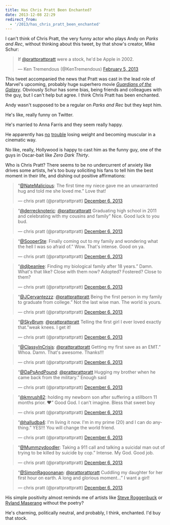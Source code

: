 ```yaml
---
title: Has Chris Pratt Been Enchanted?
date: 2013-12-08 22:29
redirect_from:
  - '/2013/has_chris_pratt_been_enchanted'
---
```


I can't think of Chris Pratt, the very funny actor who plays Andy on *Parks and Rec*, without thinking about this tweet, by that show's creator, Mike Schur:

<blockquote class="twitter-tweet" lang="en"><p>If <a href="https://twitter.com/prattprattpratt">@prattprattpratt</a> were a stock, he&#39;d be Apple in 2002.</p>&mdash; Ken Tremendous (@KenTremendous) <a href="https://twitter.com/KenTremendous/statuses/298898520969207808">February 5, 2013</a></blockquote>

This tweet accompanied the news that Pratt was cast in the lead role of Marvel's upcoming, probably huge superhero movie [*Guardians of the Galaxy*](http://en.wikipedia.org/wiki/Guardians_of_the_Galaxy_%28film%29). Obviously Schur has some bias, being friends and colleagues with the guy, but I can't help but agree. I think Chris Pratt has been enchanted.

Andy wasn't supposed to be a regular on *Parks and Rec* but they kept him.

He's like, really funny on Twitter.

He's married to Anna Farris and they seem really happy.

He apparently has [no][] [trouble][] losing weight and becoming muscular in a cinematic way.

[no]: http://www.youtube.com/watch?v=koJeoS6pPyM

[trouble]: http://instagram.com/p/bdD2lCDHHx/#

No like, really, Hollywood is happy to cast him as the funny guy, one of the guys in Oscar-bait like *Zero Dark Thirty*.

Who is Chris Pratt? There seems to be no undercurrent of anxiety like drives some artists, he's too busy soliciting his fans to tell him the best moment in their life, and dishing out positive affirmations:

<blockquote class="twitter-tweet" lang="en"><p>“<a href="https://twitter.com/NateMalicious">@NateMalicious</a>: The first time my niece gave me an unwarranted hug and told me she loved me.” Love that!</p>&mdash; chris pratt (@prattprattpratt) <a href="https://twitter.com/prattprattpratt/statuses/408871478638026752">December 6, 2013</a></blockquote>

<blockquote class="twitter-tweet" lang="en"><p>“<a href="https://twitter.com/derrecknoteric">@derrecknoteric</a>: <a href="https://twitter.com/prattprattpratt">@prattprattpratt</a> Graduating high school in 2011 and celebrating with my cousins and family” Nice. Good luck to you bud.</p>&mdash; chris pratt (@prattprattpratt) <a href="https://twitter.com/prattprattpratt/statuses/408871673849319424">December 6, 2013</a></blockquote>

<blockquote class="twitter-tweet" lang="en"><p>“<a href="https://twitter.com/SooperSte">@SooperSte</a>: Finally coming out to my family and wondering what the hell I was so afraid of.” Wow. That&#39;s intense. Good on ya.</p>&mdash; chris pratt (@prattprattpratt) <a href="https://twitter.com/prattprattpratt/statuses/408873944288985088">December 6, 2013</a></blockquote>

<blockquote class="twitter-tweet" lang="en"><p>“<a href="https://twitter.com/djbeanlee">@djbeanlee</a>: Finding my biological family after 18 years.” Damn. What&#39;s that like? Close with them now? Adopted? Fostered? Close to them?</p>&mdash; chris pratt (@prattprattpratt) <a href="https://twitter.com/prattprattpratt/statuses/408875069167792128">December 6, 2013</a></blockquote>

<blockquote class="twitter-tweet" lang="en"><p>“<a href="https://twitter.com/JCervantezzz">@JCervantezzz</a>: <a href="https://twitter.com/prattprattpratt">@prattprattpratt</a> Being the first person in my family to graduate from college.” Not the last wise man. The world is yours.</p>&mdash; chris pratt (@prattprattpratt) <a href="https://twitter.com/prattprattpratt/statuses/408875510559539200">December 6, 2013</a></blockquote>

<blockquote class="twitter-tweet" lang="en"><p>“<a href="https://twitter.com/SkyBrum">@SkyBrum</a>: <a href="https://twitter.com/prattprattpratt">@prattprattpratt</a> Telling the first girl I ever loved exactly that.”weak knees. I get it!</p>&mdash; chris pratt (@prattprattpratt) <a href="https://twitter.com/prattprattpratt/statuses/408876026379247616">December 6, 2013</a></blockquote>

<blockquote class="twitter-tweet" lang="en"><p>“<a href="https://twitter.com/ClassyInCrisis">@ClassyInCrisis</a>: <a href="https://twitter.com/prattprattpratt">@prattprattpratt</a> Getting my first save as an EMT.” Whoa. Damn. That&#39;s awesome. Thanks!!!</p>&mdash; chris pratt (@prattprattpratt) <a href="https://twitter.com/prattprattpratt/statuses/408877061155987456">December 6, 2013</a></blockquote>

<blockquote class="twitter-tweet" lang="en"><p>“<a href="https://twitter.com/DaPsAndPound">@DaPsAndPound</a>: <a href="https://twitter.com/prattprattpratt">@prattprattpratt</a> Hugging my brother when he came back from the military.” Enough said</p>&mdash; chris pratt (@prattprattpratt) <a href="https://twitter.com/prattprattpratt/statuses/408878434228518912">December 6, 2013</a></blockquote>

<blockquote class="twitter-tweet" lang="en"><p>“<a href="https://twitter.com/kmrush82">@kmrush82</a>: holding my newborn son after suffering a stillborn 11 months prior.  ❤️” Good God. I can&#39;t imagine. Bless that sweet boy</p>&mdash; chris pratt (@prattprattpratt) <a href="https://twitter.com/prattprattpratt/statuses/408878824865013760">December 6, 2013</a></blockquote>

<blockquote class="twitter-tweet" lang="en"><p>“<a href="https://twitter.com/halludba4">@halludba4</a>: I&#39;m living it now. I&#39;m in my prime (20) and I can do anything.” YES!!!  You will change the world friend.</p>&mdash; chris pratt (@prattprattpratt) <a href="https://twitter.com/prattprattpratt/statuses/408879555177635840">December 6, 2013</a></blockquote>

<blockquote class="twitter-tweet" lang="en"><p>“<a href="https://twitter.com/Mummzydoodler">@Mummzydoodler</a>:  Taking a 911 call and talking a suicidal man out of trying to be killed by suicide by cop.” Intense. My God. Good job.</p>&mdash; chris pratt (@prattprattpratt) <a href="https://twitter.com/prattprattpratt/statuses/408880592009175040">December 6, 2013</a></blockquote>

<blockquote class="twitter-tweet" lang="en"><p>“<a href="https://twitter.com/SimonRagoonanan">@SimonRagoonanan</a>: <a href="https://twitter.com/prattprattpratt">@prattprattpratt</a> Cuddling my daughter for her first hour on earth. A long and glorious moment...” I want a girl!</p>&mdash; chris pratt (@prattprattpratt) <a href="https://twitter.com/prattprattpratt/statuses/408880663018762240">December 6, 2013</a></blockquote>

His simple positivity almost reminds me of artists like [Steve Roggenbuck](http://gawker.com/something-about-how-steve-roggenbucks-poetry-will-save-1456424675) or [Ryland Maserang](https://twitter.com/avocadoe) without the poetry?

He's charming, politically neutral, and probably, I think, enchanted. I'd buy that stock.

